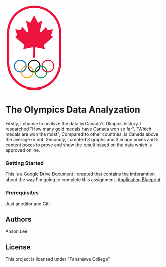 ![It is Olympics symbols!](Olympics.png "The Symbols")

# The Olympics Data Analyzation

Firstly, I choose to analyze the data in Canada's Olmpics history. I researched "How many gold medals have Canada won so far", "Which medals are won the most", Compared to other countries, is Canada above the average or not. Secondly, I created 3 graphs and 3 image boxes and 5 content boxes to prove and show the result based on the data which is approved online.

### Getting Started 
This is a Google Drive Document I created that contains the imforamtion about the way I'm going to complete this assignment :[Application Blueprint](https://docs.google.com/document/d/11ZiCVV-Bvr4uOeM_Z9o1tVKTQJefQwphrIGBLG_VjRo/edit)


### Prerequisites 
Just aneditor and Git!

## Authors
Anson Lee

## License 
This project is licensed under "Fanshawe College"